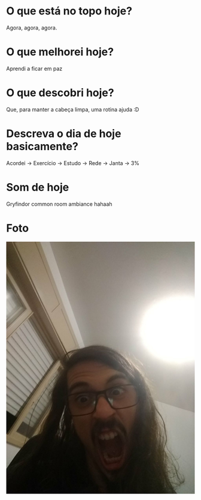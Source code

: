 # O que está no topo hoje?
Agora, agora, agora.
# O que melhorei hoje?
Aprendi a ficar em paz
# O que descobri hoje?
Que, para manter a cabeça limpa, uma rotina ajuda :D
# Descreva o dia de hoje basicamente?
Acordei -> Exercício -> Estudo -> Rede -> Janta -> 3%
# Som de hoje
Gryfindor common room ambiance hahaah
# Foto
![](Imagens/Pasted%20image%2020201123222709.png)